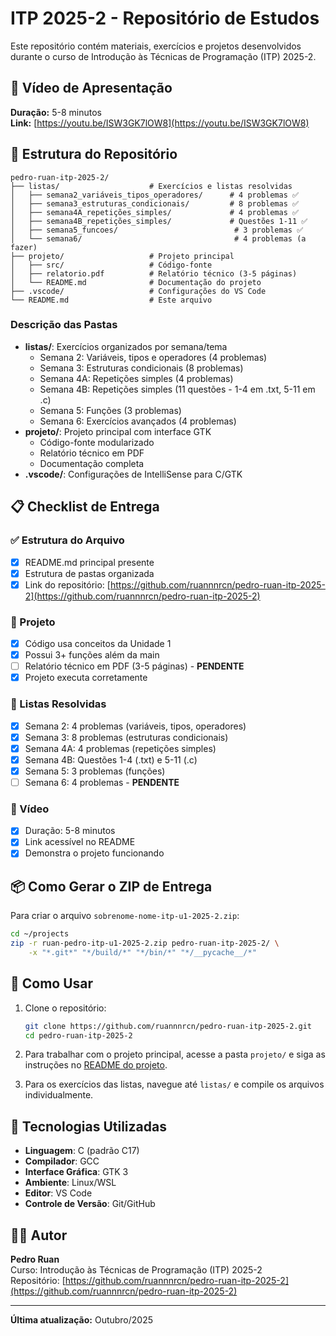 # ITP 2025-2 - Repositório de Estudos

Este repositório contém materiais, exercícios e projetos desenvolvidos durante o curso de Introdução às Técnicas de Programação (ITP) 2025-2.

## 🎥 Vídeo de Apresentação

**Duração:** 5-8 minutos  
**Link:** [https://youtu.be/ISW3GK7lOW8](https://youtu.be/ISW3GK7lOW8)

## 📂 Estrutura do Repositório

```
pedro-ruan-itp-2025-2/
├── listas/                    # Exercícios e listas resolvidas
│   ├── semana2_variáveis_tipos_operadores/      # 4 problemas ✅
│   ├── semana3_estruturas_condicionais/         # 8 problemas ✅
│   ├── semana4A_repetições_simples/             # 4 problemas ✅
│   ├── semana4B_repetições_simples/             # Questões 1-11 ✅
│   ├── semana5_funcoes/                          # 3 problemas ✅
│   └── semana6/                                  # 4 problemas (a fazer)
├── projeto/                   # Projeto principal
│   ├── src/                   # Código-fonte
│   ├── relatorio.pdf          # Relatório técnico (3-5 páginas)
│   └── README.md              # Documentação do projeto
├── .vscode/                   # Configurações do VS Code
└── README.md                  # Este arquivo
```

### Descrição das Pastas

- **listas/**: Exercícios organizados por semana/tema
  - Semana 2: Variáveis, tipos e operadores (4 problemas)
  - Semana 3: Estruturas condicionais (8 problemas)
  - Semana 4A: Repetições simples (4 problemas)
  - Semana 4B: Repetições simples (11 questões - 1-4 em .txt, 5-11 em .c)
  - Semana 5: Funções (3 problemas)
  - Semana 6: Exercícios avançados (4 problemas)
- **projeto/**: Projeto principal com interface GTK
  - Código-fonte modularizado
  - Relatório técnico em PDF
  - Documentação completa
- **.vscode/**: Configurações de IntelliSense para C/GTK

## 📋 Checklist de Entrega

### ✅ Estrutura do Arquivo
- [x] README.md principal presente
- [x] Estrutura de pastas organizada
- [x] Link do repositório: [https://github.com/ruannnrcn/pedro-ruan-itp-2025-2](https://github.com/ruannnrcn/pedro-ruan-itp-2025-2)

### 📁 Projeto
- [x] Código usa conceitos da Unidade 1
- [x] Possui 3+ funções além da main
- [ ] Relatório técnico em PDF (3-5 páginas) - **PENDENTE**
- [x] Projeto executa corretamente

### 📝 Listas Resolvidas
- [x] Semana 2: 4 problemas (variáveis, tipos, operadores)
- [x] Semana 3: 8 problemas (estruturas condicionais)
- [x] Semana 4A: 4 problemas (repetições simples)
- [x] Semana 4B: Questões 1-4 (.txt) e 5-11 (.c)
- [x] Semana 5: 3 problemas (funções)
- [ ] Semana 6: 4 problemas - **PENDENTE**

### 🎥 Vídeo
- [x] Duração: 5-8 minutos
- [x] Link acessível no README
- [x] Demonstra o projeto funcionando

## 📦 Como Gerar o ZIP de Entrega

Para criar o arquivo `sobrenome-nome-itp-u1-2025-2.zip`:

```bash
cd ~/projects
zip -r ruan-pedro-itp-u1-2025-2.zip pedro-ruan-itp-2025-2/ \
    -x "*.git*" "*/build/*" "*/bin/*" "*/__pycache__/*"
```

## 🚀 Como Usar

1. Clone o repositório:
   ```bash
   git clone https://github.com/ruannnrcn/pedro-ruan-itp-2025-2.git
   cd pedro-ruan-itp-2025-2
   ```

2. Para trabalhar com o projeto principal, acesse a pasta `projeto/` e siga as instruções no [README do projeto](./projeto/README.md).

3. Para os exercícios das listas, navegue até `listas/` e compile os arquivos individualmente.

## 🔧 Tecnologias Utilizadas

- **Linguagem**: C (padrão C17)
- **Compilador**: GCC
- **Interface Gráfica**: GTK 3
- **Ambiente**: Linux/WSL
- **Editor**: VS Code
- **Controle de Versão**: Git/GitHub

## 👨‍💻 Autor

**Pedro Ruan**  
Curso: Introdução às Técnicas de Programação (ITP) 2025-2  
Repositório: [https://github.com/ruannnrcn/pedro-ruan-itp-2025-2](https://github.com/ruannnrcn/pedro-ruan-itp-2025-2)

---

**Última atualização:** Outubro/2025
